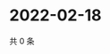 # 2022-02-18

共 0 条

<!-- BEGIN WEIBO -->
<!-- 最后更新时间 Fri Feb 18 2022 02:18:03 GMT+0800 (China Standard Time) -->

<!-- END WEIBO -->
